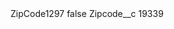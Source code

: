 <?xml version="1.0" encoding="UTF-8"?>
<CustomMetadata xmlns="http://soap.sforce.com/2006/04/metadata" xmlns:xsi="http://www.w3.org/2001/XMLSchema-instance" xmlns:xsd="http://www.w3.org/2001/XMLSchema">
    <label>ZipCode1297</label>
    <protected>false</protected>
    <values>
        <field>Zipcode__c</field>
        <value xsi:type="xsd:string">19339</value>
    </values>
</CustomMetadata>

